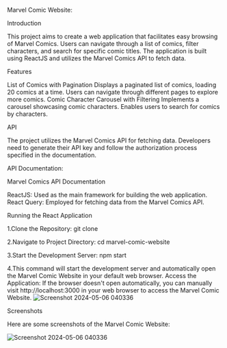 Marvel Comic Website:

Introduction

This project aims to create a web application that facilitates easy browsing of Marvel Comics. Users can navigate through a list of comics, filter characters, and search for specific comic titles. The application is built using ReactJS and utilizes the Marvel Comics API to fetch data.

Features

List of Comics with Pagination
Displays a paginated list of comics, loading 20 comics at a time.
Users can navigate through different pages to explore more comics.
Comic Character Carousel with Filtering
Implements a carousel showcasing comic characters.
Enables users to search for comics by characters.

API

The project utilizes the Marvel Comics API for fetching data. Developers need to generate their API key and follow the authorization process specified in the documentation.

API Documentation:

Marvel Comics API Documentation

ReactJS: Used as the main framework for building the web application.
React Query: Employed for fetching data from the Marvel Comics API.

Running the React Application

1.Clone the Repository:
git clone <repository-url>

2.Navigate to Project Directory:
cd marvel-comic-website

3.Start the Development Server:
npm start

4.This command will start the development server and automatically open the Marvel Comic Website in your default web browser.
Access the Application:
If the browser doesn't open automatically, you can manually visit http://localhost:3000 in your web browser to access the Marvel Comic Website.
![Screenshot 2024-05-06 040336](https://github.com/shivatripathi100/Marvel-Application/assets/122081782/96f7f936-9cb8-450c-92b7-313877d3ff66)



Screenshots


Here are some screenshots of the Marvel Comic Website:

![Screenshot 2024-05-06 040336](https://github.com/shivatripathi100/Marvel-Application/assets/122081782/bc40f72e-cc53-4895-8b6b-3dff37fe2cab)

